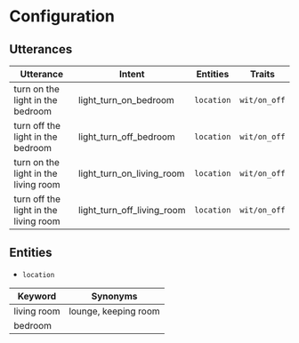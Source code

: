 # Configuration

## Utterances

| Utterance                             | Intent                     | Entities   | Traits       |
|---------------------------------------|----------------------------|------------|--------------|
| turn on the light in the bedroom      | light_turn_on_bedroom      | `location` | `wit/on_off` |
| turn off the light in the bedroom     | light_turn_off_bedroom     | `location` | `wit/on_off` |
| turn on the light in the living room  | light_turn_on_living_room  | `location` | `wit/on_off` |
| turn off the light in the living room | light_turn_off_living_room | `location` | `wit/on_off` |

## Entities

* `location`

| Keyword     | Synonyms             |
|-------------|----------------------|
| living room | lounge, keeping room |
| bedroom     |                      |

